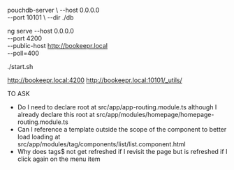 pouchdb-server \ 
    --host 0.0.0.0 \
    --port 10101 \ 
    --dir ./db  
     
ng serve 
    --host 0.0.0.0 \
    --port 4200 \
    --public-host http://bookeepr.local \
    --poll=400

./start.sh

http://bookeepr.local:4200
http://bookeepr.local:10101/_utils/

TO ASK

- Do I need to declare root at src/app/app-routing.module.ts although I already declare this root at src/app/modules/homepage/homepage-routing.module.ts
- Can I reference a template outside the scope of the component to better load loading at src/app/modules/tag/components/list/list.component.html
- Why does tags$ not get refreshed if I revisit the page but is refreshed if I click again on the menu item 
